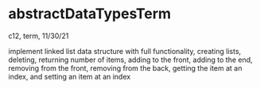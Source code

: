 # abstractDataTypesTerm
c12, term, 11/30/21

implement linked list data structure with full functionality,
creating lists, deleting, returning number of items,
adding to the front, adding to the end, removing from the front,
removing from the back, getting the item at an index,
and setting an item at an index

